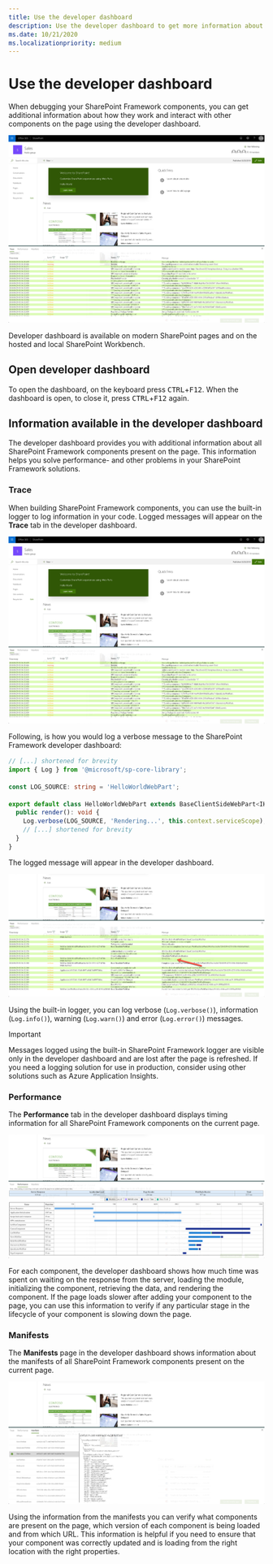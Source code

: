 ```yaml
---
title: Use the developer dashboard
description: Use the developer dashboard to get more information about the SharePoint Framework components on the page
ms.date: 10/21/2020
ms.localizationpriority: medium
---
```

# Use the developer dashboard

When debugging your SharePoint Framework components, you can get additional information about how they work and interact with other components on the page using the developer dashboard.

![Developer dashboard activated on a modern SharePoint page](../images/developer-dashboard-modern-page.png)

Developer dashboard is available on modern SharePoint pages and on the hosted and local SharePoint Workbench.

## Open developer dashboard

To open the dashboard, on the keyboard press <kbd>CTRL</kbd>+<kbd>F12</kbd>. When the dashboard is open, to close it, press <kbd>CTRL</kbd>+<kbd>F12</kbd> again.

## Information available in the developer dashboard

The developer dashboard provides you with additional information about all SharePoint Framework components present on the page. This information helps you solve performance- and other problems in your SharePoint Framework solutions.

### Trace

When building SharePoint Framework components, you can use the built-in logger to log information in your code. Logged messages will appear on the **Trace** tab in the developer dashboard.

![The 'Trace' tab activated in the developer dashboard](../images/developer-dashboard-modern-page.png)

Following, is how you would log a verbose message to the SharePoint Framework developer dashboard:

```typescript
// [...] shortened for brevity
import { Log } from '@microsoft/sp-core-library';

const LOG_SOURCE: string = 'HelloWorldWebPart';

export default class HelloWorldWebPart extends BaseClientSideWebPart<IHelloWorldWebPartProps> {
  public render(): void {
    Log.verbose(LOG_SOURCE, 'Rendering...', this.context.serviceScope);
    // [...] shortened for brevity
  }
}
```

The logged message will appear in the developer dashboard.

![Verbose message logged from a SharePoint Framework web part displayed in the developer dashboard](../images/developer-dashboard-verbose-message.png)

Using the built-in logger, you can log verbose (`Log.verbose()`), information (`Log.info()`), warning (`Log.warn()`) and error (`Log.error()`) messages.

> [!IMPORTANT]
> Messages logged using the built-in SharePoint Framework logger are visible only in the developer dashboard and are lost after the page is refreshed. If you need a logging solution for use in production, consider using other solutions such as Azure Application Insights.

### Performance

The **Performance** tab in the developer dashboard displays timing information for all SharePoint Framework components on the current page.

![The 'Performance' tab activated in the developer dashboard](../images/developer-dashboard-performance.png)

For each component, the developer dashboard shows how much time was spent on waiting on the response from the server, loading the module, initializing the component, retrieving the data, and rendering the component. If the page loads slower after adding your component to the page, you can use this information to verify if any particular stage in the lifecycle of your component is slowing down the page.

### Manifests

The **Manifests** page in the developer dashboard shows information about the manifests of all SharePoint Framework components present on the current page.

![The 'Manifests' tab activated in the developer dashboard](../images/developer-dashboard-manifests.png)

Using the information from the manifests you can verify what components are present on the page, which version of each component is being loaded and from which URL. This information is helpful if you need to ensure that your component was correctly updated and is loading from the right location with the right properties.
